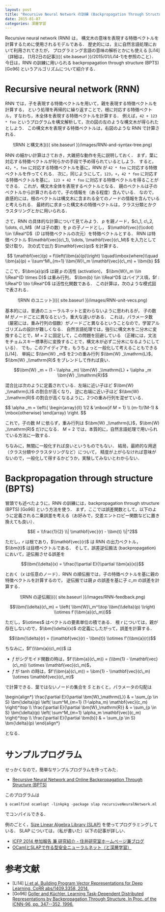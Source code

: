 ```yaml
---
layout: post
title: "Recursive Neural Network の訓練 (Backpropagation Through Structure)"
date: 2015-01-07
categories: 深層学習
---
```


Recursive neural network (RNN) は，
構文木の意味を表現する特徴ベクトルを計算するために使用されるモデルである．
歴史的には，主に自然言語処理において利用されてきたが，
プログラミング言語の意味の解析とかにも使える [Li14]（詳細は，
[1月2日の記事]({{ site.baseurl }}/2015/01/Li14-1)を参照のこと）．
今日は，RNN の訓練に用いられる backpropagation through structure (BPTS) [Go96]
というアルゴリズムについて紹介する．

Recursive neural network (RNN)
==============================

RNN では，子を表現する特徴ベクトルを用いて，親を表現する特徴ベクトルを計算する，
という処理を再帰的に繰り返すことで，根に対応する特徴ベクトル，すなわち，木全体を表現する特徴ベクトルを計算する．
例えば，`42 + 123 * foo` というプログラムを構文解析して，次の図の左のような構文木が得られたとしよう．
この構文木を表現する特徴ベクトルは，右図のような RNN で計算される．

<center>![RNN と構文木]({{ site.baseurl }}/images/RNN-and-syntax-tree.png)</center>

RNN の細かい計算はさておき，大雑把な動作を先に説明しておく．
まず，葉に対応する特徴ベクトルが何らかの手段で予め得られているとしよう．
すると，`42`，`*`，`foo` に対応する特徴ベクトルを基に，RNN が `42 * foo` に対応する特徴ベクトルを作ってくれる．
次に，同じようにして，`123`，`+`，`42 * foo` に対応する特徴ベクトルを基に，
`123 + 42 * foo` に対応する特徴ベクトルを得ることができる．
これが，構文木全体を表現するベクトルとなる．
親のベクトルは子のベクトルから計算されるので，子の情報を（ある程度）含んでいる．
なので，直感的には，根のベクトルは構文木に含まれる全てのノードの情報を含んでいると考えられる．
最終的に求まった構文木の特徴ベクトルは，クラス分類とかクラスタリングとかに用いられる．

さて，RNN の具体的な計算について見てみよう．
$p$ を親ノード，$c\_1, c\_2, \\dots, c\_M$（$M$ は子の数）を $p$ の子ノードとし，
$\\mathbf{vec}(\\cdot) \\in \\Real^D$（$D$ は特徴ベクトルの次元）を特徴ベクトルとする．
RNN は特徴ベクトル $\\mathbf{vec}(c\_1), \\dots, \\mathbf{vec}(c\_M)$ を入力として受け取り，
次の式で出力 $\\mathbf{vec}(p)$ を計算する．

$$
  \\mathbf{vec}(p) = f\\left(\\bm{a}(p)\\right)
  \\quad\\mbox{where}\\quad
  \\bm{a}(p) = \\sum^M\_{m=1} \\bm{W}\_m \\mathbf{vec}(c\_m) + \\bm{b}
$$

ここで，$\\bm{a}(p)$ は親 $p$ の活性 (activation)，
$\\bm{W}\_m \\in \\Real^{D \times D}$ は重み行列，
$\\bm{b} \\in \\Real^D$ はバイアス項，$f : \\Real^D \\to \\Real^D$ は活性化関数である．
この計算は，次のような模式図で表される．

<center>![RNN のユニット]({{ site.baseurl }}/images/RNN-unit-vecs.png)</center>

基本的には，普通のニューラルネットと変わらないように思われるが，
子の数 $M$ がノードごとに異なるという，重大な違いがある．
これは，パラメータ数（厳密には，重み行列の個数）がノードごと異なるということなので，学習アルゴリズムの設計が難しくなる．
自然言語処理では，強引に構文木を二分木に変換することで，$M = 2$ に固定して，この問題を回避している
（正確には，文法をチョムスキー標準形に変換することで，構文木が必ず二分木になるようにしている）．
でも，このアイディアを，もうちょっと一般化して考えることもできる [Li14]．
単純に $\\bm{W} _m$ を2つの重み行列 $\\bm{W} _\\mathrm{L}$，$\\bm{W} _\\mathrm{R}$
をブレンドして作れば良い．

$$\\bm{W} _m = (1 - \\alpha _m) \\bm{W} _\\mathrm{L} + \\alpha _m \\bm{W} _\\mathrm{R}$$

混合比は次のように定義されている．左端に近い子ほど $\\bm{W} _\\mathrm{L}$ の割合が高くなり，
逆に右端に近い子ほど $\\bm{W} _\\mathrm{R}$ の割合が高くなるように，2つの重み行列を混ぜている．

$$
  \\alpha _m =
    \\left\\{
      \\begin{array}{ll}
        1/2 & \\mbox{if $M = 1$} \\\\
        (m-1)/(M-1) & \\mbox{otherwise}
      \\end{array}
    \\right.
$$

これで，子の数 $M$ に依らず，重み行列は $\\bm{W} _\\mathrm{L}$，$\\bm{W} _\\mathrm{R}$ だけになる．
$M=2$ では，本質的に，自然言語処理で用いられている方法に一致する．

ちなみに，無闇に一般化すれば良いというものでもない．
結局，最終的な用途（クラス分類やクラスタリングなど）について，
精度が上がらなければ意味がないので，一般化して得するかどうか，実験してみないとわからない．

Backpropagation through structure (BPTS)
========================================

冒頭でも述べたように，RNN の訓練には，backpropagation through structure (BPTS) [Go96] という方法を使う．
まず，ここでは誤差関数として，以下のように定義される二乗誤差を考える（お好みで，交差エントロピー関数などに置き換えても良い）．

$$E = \\frac{1}{2} \\| \\mathbf{vec}(r) - \\bm{t} \\|^2$$

ただし，$r$ は根であり，$\\mathbf{vec}(r)$ は RNN の出力ベクトル，$\\bm{t}$ は目標ベクトルである．
そして，誤差逆伝搬法 (backpropagation) において，逆伝搬させる誤差を

$$\\bm{\\delta}(x) = \\frac{\\partial E}{\\partial \\bm{a}(x)}$$

とおく（$x$ は任意のノード）．RNN の順伝搬では，子の特徴ベクトルを基に親の特徴ベクトルを計算するので，
逆伝搬では親 $p$ の誤差を基に子 $c\_m$ の誤差を計算する．

<center>![RNN の逆伝搬]({{ site.baseurl }}/images/RNN-feedback.png)</center>

$$\\bm{\\delta}(c\_m) = \\left( \\bm{W}\_m^\\top \\bm{\\delta}(p) \\right) \\otimes f'(\\bm{a}(c\_m))$$

ただし，$\\otimes$ はベクトルの要素単位の積である．
根 $r$ については，親が存在しないので，$\\bm{\\delta}(x)$ の定義にしたがって，誤差を計算する．

$$\\bm{\\delta}(r) = (\\mathbf{vec}(r) - \\bm{t}) \\otimes f'(\\bm{a}(r))$$

ちなみに，$f'(\\bm{a}(c\_m))$ は

- $f$ がシグモイド関数の時は，$f'(\\bm{a}(c\_m)) = (\\bm{1} - \\mathbf{vec}(c\_m)) \\otimes \\mathbf{vec}(c\_m)$，
- $f$ が tanh の時は，$f'(\\bm{a}(c\_m)) = \\bm{1} - \\mathbf{vec}(c\_m) \\otimes \\mathbf{vec}(c\_m)$

で計算できる．葉ではないノードの集合を $S$ とおくと，パラメータの勾配は

\\begin{align*}
  \\frac{\\partial E}{\\partial \\bm{W}\_\\mathrm{L}}
  & = \\sum\_{p \\in S} \\bm{\\delta}(p) \\left( \\sum^M\_{m=1} (1-\\alpha\_m) \\mathbf{vec}(c\_m) \\right)^\\top \\\\
  \\frac{\\partial E}{\\partial \\bm{W}\_\\mathrm{R}}
  & = \\sum\_{p \\in S} \\bm{\\delta}(p) \\left( \\sum^M\_{m=1} \\alpha\_m \\mathbf{vec}(c\_m) \\right)^\\top \\\\
  \\frac{\\partial E}{\\partial \\bm{b}}
  & = \\sum\_{p \\in S} \\bm{\\delta}(p)
\\end{align*}

となる．

サンプルプログラム
===============

せっかくなので，簡単なサンプルプログラムを作ってみた．

- [Recursive Neural Network and Online Backpropagation Through Structure (BPTS)](https://gist.github.com/akabe/0194f623b31cc0a242f1)

このプログラムは

```
$ ocamlfind ocamlopt -linkpkg -package slap recursiveNeuralNetwork.ml
```

でコンパイルできる．

例のごとく，[Size Linear Algebra Library (SLAP)](http://akabe.github.io/slap/)
を使ってプログラミングしている．
SLAP については，（私が書いた）以下の記事が詳しい．

- [ICFP 2014 参加報告 兼 研究紹介 - 住井研究室ホームページ兼ブログ](http://www.sf.ecei.tohoku.ac.jp/post/97294419200/icfp-2014)
- [OCamlとSLAPで作る型安全ニューラルネット（と深層学習）](http://qiita.com/akabe/items/b930e94543f2fa81570f)

参考文献
=======

- [Li14] [Li et al.
  Building Program Vector Representations for Deep Learning.
  CoRR abs/1409.3358, 2014.](http://arxiv.org/abs/1409.3358)
- [Go96] [Goller and Küchler.
  Learning Task-Dependent Distributed Representations by Backpropagation Through Structure.
  In Proc. of the ICNN-96, pp. 347--352, 1996.](http://citeseerx.ist.psu.edu/viewdoc/summary?doi=10.1.1.52.4759)
